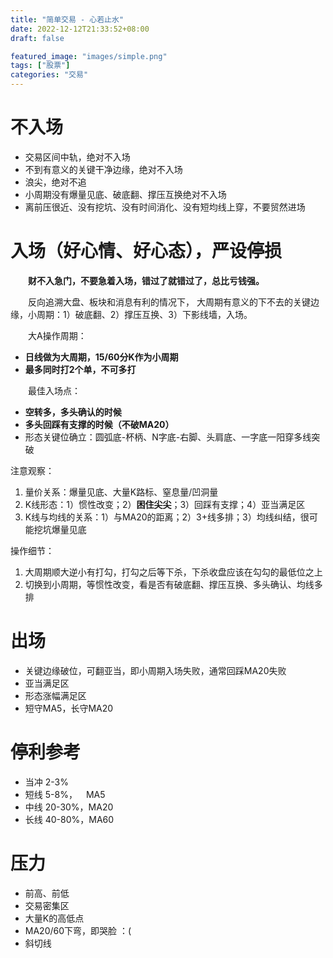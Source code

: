 ```yaml
---
title: "简单交易 - 心若止水"
date: 2022-12-12T21:33:52+08:00
draft: false

featured_image: "images/simple.png"
tags: ["股票"]
categories: "交易"
---
```


# 不入场
- 交易区间中轨，绝对不入场
- 不到有意义的关键干净边缘，绝对不入场
- 浪尖，绝对不追
- 小周期没有爆量见底、破底翻、撑压互换绝对不入场
- 离前压很近、没有挖坑、没有时间消化、没有短均线上穿，不要贸然进场

# 入场（好心情、好心态），严设停损
&emsp;&emsp;**财不入急门，不要急着入场，错过了就错过了，总比亏钱强。**  

&emsp;&emsp;反向追溯大盘、板块和消息有利的情况下，
大周期有意义的下不去的关键边缘，小周期：1）破底翻、2）撑压互换、3）下影线墙，入场。

&emsp;&emsp;大A操作周期：
- **日线做为大周期，15/60分K作为小周期**
- **最多同时打2个单，不可多打**

&emsp;&emsp;最佳入场点：
- **空转多，多头确认的时候**
- **多头回踩有支撑的时候（不破MA20）**
- 形态关键位确立：圆弧底-杯柄、N字底-右脚、头肩底、一字底一阳穿多线突破

注意观察：
1. 量价关系：爆量见底、大量K路标、窒息量/凹洞量
2. K线形态：1）惯性改变；2）**困住尖尖**；3）回踩有支撑；4）亚当满足区
3. K线与均线的关系：1）与MA20的距离；2）3+线多排；3）均线纠结，很可能挖坑爆量见底

操作细节：
1. 大周期顺大逆小有打勾，打勾之后等下杀，下杀收盘应该在勾勾的最低位之上
2. 切换到小周期，等惯性改变，看是否有破底翻、撑压互换、多头确认、均线多排


# 出场
- 关键边缘破位，可翻亚当，即小周期入场失败，通常回踩MA20失败
- 亚当满足区
- 形态涨幅满足区
- 短守MA5，长守MA20


# 停利参考
- 当冲 2-3%
- 短线 5-8%，&ensp;&ensp;MA5
- 中线 20-30%，MA20
- 长线 40-80%，MA60

# 压力
- 前高、前低
- 交易密集区
- 大量K的高低点
- MA20/60下弯，即哭脸 ：(
- 斜切线